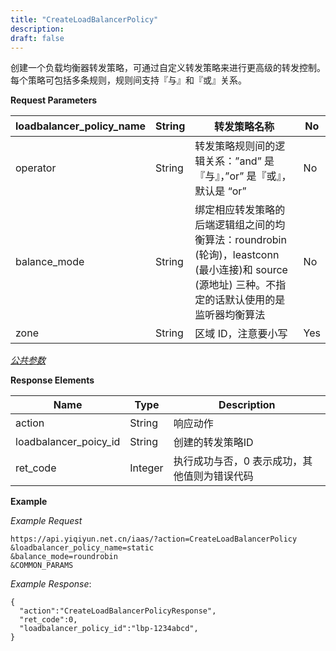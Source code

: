 ```yaml
---
title: "CreateLoadBalancerPolicy"
description: 
draft: false
---
```




创建一个负载均衡器转发策略，可通过自定义转发策略来进行更高级的转发控制。 每个策略可包括多条规则，规则间支持『与』和『或』关系。

**Request Parameters**

| loadbalancer_policy_name | String | 转发策略名称 | No |
| --- | --- | --- | --- |
| operator | String | 转发策略规则间的逻辑关系：”and” 是『与』，”or” 是『或』，默认是 “or” | No |
| balance_mode | String | 绑定相应转发策略的后端逻辑组之间的均衡算法：roundrobin (轮询)，leastconn (最小连接)和 source (源地址) 三种。不指定的话默认使用的是监听器均衡算法| No |
| zone | String | 区域 ID，注意要小写 | Yes |

[_公共参数_](../../../parameters/)

**Response Elements**

| Name | Type | Description |
| --- | --- | --- |
| action | String | 响应动作 |
| loadbalancer_poicy_id | String | 创建的转发策略ID |
| ret_code | Integer | 执行成功与否，0 表示成功，其他值则为错误代码 |

**Example**

_Example Request_

```
https://api.yiqiyun.net.cn/iaas/?action=CreateLoadBalancerPolicy
&loadbalancer_policy_name=static
&balance_mode=roundrobin
&COMMON_PARAMS
```

_Example Response_:

```
{
  "action":"CreateLoadBalancerPolicyResponse",
  "ret_code":0,
  "loadbalancer_policy_id":"lbp-1234abcd",
}
```
